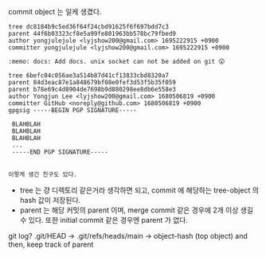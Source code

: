 commit object 는 일케 생겼다.

```
tree dc8184b9c5ed36f64f24cbd91625f6f697bdd7c3
parent 44f6b03323cf8e5a99fe801963bb578bc79fbed9
author yongjulejule <lyjshow200@gmail.com> 1695222915 +0900
committer yongjulejule <lyjshow200@gmail.com> 1695222915 +0900

:memo: docs: Add docs. unix socket can not be added on git 😲
```

```
tree 6befc04c056ae3a514b87d41cf13833cbd8320a7
parent 84d3eac87e1a848679bf08e0fef3d53f5b35f059
parent b78e69c4d8904de7698b9d880298ee8db6e558e3
author Yongjun Lee <lyjshow200@gmail.com> 1680506819 +0900
committer GitHub <noreply@github.com> 1680506819 +0900
gpgsig -----BEGIN PGP SIGNATURE-----
 
 BLAHBLAH
 BLAHBLAH
 BLAHBLAH
 ...
 -----END PGP SIGNATURE-----
 

이렇게 생긴 친구도 있다.
```

- tree 는 걍 디렉토리 같은거라 생각하면 되고, commit 에 해당하는 tree-object 의 hash 값이 저장된다.
- parent 는 해당 커밋의 parent 이며, merge commit 같은 경우에 2개 이상 생길 수 있다.  또한 initial commit 같은 경우엔 parent 가 없다. 

git log?
.git/HEAD -> .git/refs/heads/main -> object-hash (top object)
and then, keep track of parent